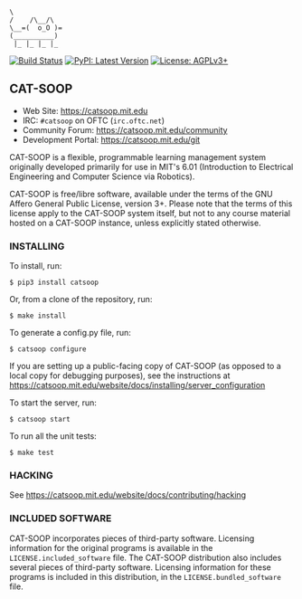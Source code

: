 ```nohighlight
\
/    /\__/\
\__=(  o_O )=
(__________)
 |_ |_ |_ |_
```

[![Build Status](https://catsoop.mit.edu/jenkins/buildStatus/icon?job=catsoop%2Fcatsoop%2Fdev)](https://catsoop.mit.edu/jenkins/job/catsoop/job/catsoop/job/dev/)
[![PyPI: Latest Version](https://img.shields.io/pypi/v/catsoop.svg)](https://pypi.org/project/catsoop/)
[![License: AGPLv3+](https://img.shields.io/pypi/l/catsoop.svg)](https://catsoop.mit.edu/git/catsoop/catsoop/raw/branch/master/LICENSE)

## CAT-SOOP

* Web Site: <https://catsoop.mit.edu>
* IRC: `#catsoop` on OFTC (`irc.oftc.net`)
* Community Forum: <https://catsoop.mit.edu/community>
* Development Portal: <https://catsoop.mit.edu/git>


CAT-SOOP is a flexible, programmable learning management system originally
developed primarily for use in MIT's 6.01 (Introduction to Electrical
Engineering and Computer Science via Robotics).

CAT-SOOP is free/libre software, available under the terms of the GNU Affero
General Public License, version 3+.  Please note that the terms of this license
apply to the CAT-SOOP system itself, but not to any course material hosted on a
CAT-SOOP instance, unless explicitly stated otherwise.


### INSTALLING

To install, run:
```nohighlight
$ pip3 install catsoop
```

Or, from a clone of the repository, run:
```nohighlight
$ make install
```

To generate a config.py file, run:
```nohighlight
$ catsoop configure
```

If you are setting up a public-facing copy of CAT-SOOP (as opposed to a local
copy for debugging purposes), see the instructions at
<https://catsoop.mit.edu/website/docs/installing/server_configuration>

To start the server, run:
```nohighlight
$ catsoop start
```

To run all the unit tests:
```nohighlight
$ make test
```


### HACKING

See <https://catsoop.mit.edu/website/docs/contributing/hacking>


### INCLUDED SOFTWARE

CAT-SOOP incorporates pieces of third-party software.  Licensing information
for the original programs is available in the `LICENSE.included_software` file.
The CAT-SOOP distribution also includes several pieces of third-party software.
Licensing information for these programs is included in this distribution, in
the `LICENSE.bundled_software` file.
